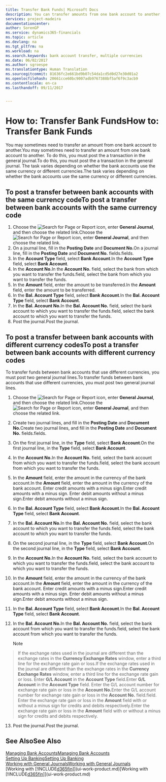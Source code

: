 ```yaml
---
title: Transfer Bank Funds| Microsoft Docs
description: You can transfer amounts from one bank account to another, including different currencies, by posting the transaction in the general journal.
services: project-madeira
documentationcenter: 
author: SorenGP
ms.service: dynamics365-financials
ms.topic: article
ms.devlang: na
ms.tgt_pltfrm: na
ms.workload: na
ms.search.keywords: bank account transfer, multiple currencies
ms.date: 06/02/2017
ms.author: sgroespe
ms.translationtype: Human Translation
ms.sourcegitcommit: 81636fc2e661bd9b07c54da1cd5d0d27e30d01a2
ms.openlocfilehash: 20661cce60bc9007adb9767388bf5af6f9c3acb9
ms.contentlocale: en-ca
ms.lasthandoff: 09/11/2017


---
```

# <a name="how-to-transfer-bank-funds"></a><span data-ttu-id="613b6-103">How to: Transfer Bank Funds</span><span class="sxs-lookup"><span data-stu-id="613b6-103">How to: Transfer Bank Funds</span></span>
<span data-ttu-id="613b6-104">You may sometimes need to transfer an amount from one bank account to another.</span><span class="sxs-lookup"><span data-stu-id="613b6-104">You may sometimes need to transfer an amount from one bank account to another.</span></span> <span data-ttu-id="613b6-105">To do this, you must post the a transaction in the general journal.</span><span class="sxs-lookup"><span data-stu-id="613b6-105">To do this, you must post the a transaction in the general journal.</span></span> <span data-ttu-id="613b6-106">The task varies depending on whether the bank accounts use the same currency or different currencies.</span><span class="sxs-lookup"><span data-stu-id="613b6-106">The task varies depending on whether the bank accounts use the same currency or different currencies.</span></span>

## <a name="to-post-a-transfer-between-bank-accounts-with-the-same-currency-code"></a><span data-ttu-id="613b6-107">To post a transfer between bank accounts with the same currency code</span><span class="sxs-lookup"><span data-stu-id="613b6-107">To post a transfer between bank accounts with the same currency code</span></span>
1. <span data-ttu-id="613b6-108">Choose the ![Search for Page or Report](media/ui-search/search_small.png "Search for Page or Report icon") icon, enter **General Journal**, and then choose the related link.</span><span class="sxs-lookup"><span data-stu-id="613b6-108">Choose the ![Search for Page or Report](media/ui-search/search_small.png "Search for Page or Report icon") icon, enter **General Journal**, and then choose the related link.</span></span>
2. <span data-ttu-id="613b6-109">On a journal line, fill in the **Posting Date** and **Document No.**</span><span class="sxs-lookup"><span data-stu-id="613b6-109">On a journal line, fill in the **Posting Date** and **Document No.**</span></span> <span data-ttu-id="613b6-110">fields.</span><span class="sxs-lookup"><span data-stu-id="613b6-110">fields.</span></span>
3. <span data-ttu-id="613b6-111">In the **Account Type** field, select **Bank Account**.</span><span class="sxs-lookup"><span data-stu-id="613b6-111">In the **Account Type** field, select **Bank Account**.</span></span>
4. <span data-ttu-id="613b6-112">In the **Account No.**</span><span class="sxs-lookup"><span data-stu-id="613b6-112">In the **Account No.**</span></span> <span data-ttu-id="613b6-113">field, select the bank from which you want to transfer the funds.</span><span class="sxs-lookup"><span data-stu-id="613b6-113">field, select the bank from which you want to transfer the funds.</span></span>
5. <span data-ttu-id="613b6-114">In the **Amount** field, enter the amount to be transferred.</span><span class="sxs-lookup"><span data-stu-id="613b6-114">In the **Amount** field, enter the amount to be transferred.</span></span>
6. <span data-ttu-id="613b6-115">In the **Bal. Account Type** field, select **Bank Account**.</span><span class="sxs-lookup"><span data-stu-id="613b6-115">In the **Bal. Account Type** field, select **Bank Account**.</span></span>
7. <span data-ttu-id="613b6-116">In the **Bal. Account No.**</span><span class="sxs-lookup"><span data-stu-id="613b6-116">In the **Bal. Account No.**</span></span> <span data-ttu-id="613b6-117">field, select the bank account to which you want to transfer the funds.</span><span class="sxs-lookup"><span data-stu-id="613b6-117">field, select the bank account to which you want to transfer the funds.</span></span>
8. <span data-ttu-id="613b6-118">Post the journal.</span><span class="sxs-lookup"><span data-stu-id="613b6-118">Post the journal.</span></span>

## <a name="to-post-a-transfer-between-bank-accounts-with-different-currency-codes"></a><span data-ttu-id="613b6-119">To post a transfer between bank accounts with different currency codes</span><span class="sxs-lookup"><span data-stu-id="613b6-119">To post a transfer between bank accounts with different currency codes</span></span>
<span data-ttu-id="613b6-120">To transfer funds between bank accounts that use different currencies, you must post two general journal lines.</span><span class="sxs-lookup"><span data-stu-id="613b6-120">To transfer funds between bank accounts that use different currencies, you must post two general journal lines.</span></span>

1. <span data-ttu-id="613b6-121">Choose the ![Search for Page or Report](media/ui-search/search_small.png "Search for Page or Report icon") icon, enter **General Journal**, and then choose the related link.</span><span class="sxs-lookup"><span data-stu-id="613b6-121">Choose the ![Search for Page or Report](media/ui-search/search_small.png "Search for Page or Report icon") icon, enter **General Journal**, and then choose the related link.</span></span>
2. <span data-ttu-id="613b6-122">Create two journal lines, and fill in the **Posting Date** and **Document No.**</span><span class="sxs-lookup"><span data-stu-id="613b6-122">Create two journal lines, and fill in the **Posting Date** and **Document No.**</span></span> <span data-ttu-id="613b6-123">fields.</span><span class="sxs-lookup"><span data-stu-id="613b6-123">fields.</span></span>
3. <span data-ttu-id="613b6-124">On the first journal line, in the **Type** field, select **Bank Account**.</span><span class="sxs-lookup"><span data-stu-id="613b6-124">On the first journal line, in the **Type** field, select **Bank Account**.</span></span>
4. <span data-ttu-id="613b6-125">In the **Account No.**</span><span class="sxs-lookup"><span data-stu-id="613b6-125">In the **Account No.**</span></span> <span data-ttu-id="613b6-126">field, select the bank account from which you want to transfer the funds.</span><span class="sxs-lookup"><span data-stu-id="613b6-126">field, select the bank account from which you want to transfer the funds.</span></span>
5. <span data-ttu-id="613b6-127">In the **Amount** field, enter the amount in the currency of the bank account.</span><span class="sxs-lookup"><span data-stu-id="613b6-127">In the **Amount** field, enter the amount in the currency of the bank account.</span></span> <span data-ttu-id="613b6-128">Enter credit amounts with a minus sign.</span><span class="sxs-lookup"><span data-stu-id="613b6-128">Enter credit amounts with a minus sign.</span></span> <span data-ttu-id="613b6-129">Enter debit amounts without a minus sign.</span><span class="sxs-lookup"><span data-stu-id="613b6-129">Enter debit amounts without a minus sign.</span></span>
6. <span data-ttu-id="613b6-130">In the **Bal. Account Type** field, select **Bank Account**.</span><span class="sxs-lookup"><span data-stu-id="613b6-130">In the **Bal. Account Type** field, select **Bank Account**.</span></span>
7. <span data-ttu-id="613b6-131">In the **Bal. Account No.**</span><span class="sxs-lookup"><span data-stu-id="613b6-131">In the **Bal. Account No.**</span></span> <span data-ttu-id="613b6-132">field, select the bank account to which you want to transfer the funds.</span><span class="sxs-lookup"><span data-stu-id="613b6-132">field, select the bank account to which you want to transfer the funds.</span></span>
8. <span data-ttu-id="613b6-133">On the second journal line, in the **Type** field, select **Bank Account**.</span><span class="sxs-lookup"><span data-stu-id="613b6-133">On the second journal line, in the **Type** field, select **Bank Account**.</span></span>
9. <span data-ttu-id="613b6-134">In the **Account No.**</span><span class="sxs-lookup"><span data-stu-id="613b6-134">In the **Account No.**</span></span> <span data-ttu-id="613b6-135">field, select the bank account to which you want to transfer the funds.</span><span class="sxs-lookup"><span data-stu-id="613b6-135">field, select the bank account to which you want to transfer the funds.</span></span>
10. <span data-ttu-id="613b6-136">In the **Amount** field, enter the amount in the currency of the bank account.</span><span class="sxs-lookup"><span data-stu-id="613b6-136">In the **Amount** field, enter the amount in the currency of the bank account.</span></span> <span data-ttu-id="613b6-137">Enter credit amounts with a minus sign.</span><span class="sxs-lookup"><span data-stu-id="613b6-137">Enter credit amounts with a minus sign.</span></span> <span data-ttu-id="613b6-138">Enter debit amounts without a minus sign.</span><span class="sxs-lookup"><span data-stu-id="613b6-138">Enter debit amounts without a minus sign.</span></span>
11. <span data-ttu-id="613b6-139">In the **Bal. Account Type** field, select **Bank Account**.</span><span class="sxs-lookup"><span data-stu-id="613b6-139">In the **Bal. Account Type** field, select **Bank Account**.</span></span>  
12. <span data-ttu-id="613b6-140">In the **Bal. Account No.**</span><span class="sxs-lookup"><span data-stu-id="613b6-140">In the **Bal. Account No.**</span></span> <span data-ttu-id="613b6-141">field, select the bank account from which you want to transfer the funds.</span><span class="sxs-lookup"><span data-stu-id="613b6-141">field, select the bank account from which you want to transfer the funds.</span></span>

    > [!NOTE]  
>   <span data-ttu-id="613b6-142">If the exchange rates used in the journal are different than the exchange rates in the **Currency Exchange Rates** window, enter a third line for the exchange rate gain or loss.</span><span class="sxs-lookup"><span data-stu-id="613b6-142">If the exchange rates used in the journal are different than the exchange rates in the **Currency Exchange Rates** window, enter a third line for the exchange rate gain or loss.</span></span> <span data-ttu-id="613b6-143">Enter **G/L Account** in the **Account Type** field.</span><span class="sxs-lookup"><span data-stu-id="613b6-143">Enter **G/L Account** in the **Account Type** field.</span></span> <span data-ttu-id="613b6-144">Enter the G/L account number for exchange rate gain or loss in the **Account No.**</span><span class="sxs-lookup"><span data-stu-id="613b6-144">Enter the G/L account number for exchange rate gain or loss in the **Account No.**</span></span> <span data-ttu-id="613b6-145">field.</span><span class="sxs-lookup"><span data-stu-id="613b6-145">field.</span></span> <span data-ttu-id="613b6-146">Enter the exchange rate gain or loss in the **Amount** field with or without a minus sign for credits and debits respectively.</span><span class="sxs-lookup"><span data-stu-id="613b6-146">Enter the exchange rate gain or loss in the **Amount** field with or without a minus sign for credits and debits respectively.</span></span>
13. <span data-ttu-id="613b6-147">Post the journal.</span><span class="sxs-lookup"><span data-stu-id="613b6-147">Post the journal.</span></span>

## <a name="see-also"></a><span data-ttu-id="613b6-148">See Also</span><span class="sxs-lookup"><span data-stu-id="613b6-148">See Also</span></span>
[<span data-ttu-id="613b6-149">Managing Bank Accounts</span><span class="sxs-lookup"><span data-stu-id="613b6-149">Managing Bank Accounts</span></span>](bank-manage-bank-accounts.md)  
[<span data-ttu-id="613b6-150">Setting Up Banking</span><span class="sxs-lookup"><span data-stu-id="613b6-150">Setting Up Banking</span></span>](bank-setup-banking.md)  
[<span data-ttu-id="613b6-151">Working with General Journals</span><span class="sxs-lookup"><span data-stu-id="613b6-151">Working with General Journals</span></span>](ui-work-general-journals.md)  
<span data-ttu-id="613b6-152">[Working with [!INCLUDE[d365fin](includes/d365fin_md.md)]](ui-work-product.md)</span><span class="sxs-lookup"><span data-stu-id="613b6-152">[Working with [!INCLUDE[d365fin](includes/d365fin_md.md)]](ui-work-product.md)</span></span>

